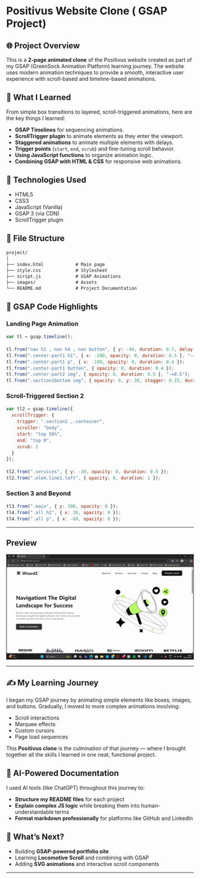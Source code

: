 # Positivus Website Clone ( GSAP Project)

## 🌐 Project Overview

This is a **2-page animated clone** of the Positivus website created as part of my GSAP (GreenSock Animation Platform) learning journey. The website uses modern animation techniques to provide a smooth, interactive user experience with scroll-based and timeline-based animations.

## 🧠 What I Learned

From simple box transitions to layered, scroll-triggered animations, here are the key things I learned:

* **GSAP Timelines** for sequencing animations.
* **ScrollTrigger plugin** to animate elements as they enter the viewport.
* **Staggered animations** to animate multiple elements with delays.
* **Trigger points** (`start`, `end`, `scrub`) and fine-tuning scroll behavior.
* **Using JavaScript functions** to organize animation logic.
* **Combining GSAP with HTML & CSS** for responsive web animations.

## 🚀 Technologies Used

* HTML5
* CSS3
* JavaScript (Vanilla)
* GSAP 3 (via CDN)
* ScrollTrigger plugin

## 📁 File Structure

```
project/
│
├── index.html            # Main page
├── style.css             # Stylesheet
├── script.js             # GSAP Animations
├── images/               # Assets
└── README.md             # Project Documentation
```

## 🔧 GSAP Code Highlights

### Landing Page Animation

```js
var tl = gsap.timeline();

tl.from("nav h1 , nav h4 , nav button", { y: -40, duration: 0.7, delay: 0.5, opacity: 0, stagger: 0.15 });
tl.from(".center-part1 h1", { x: -200, opacity: 0, duration: 0.5 }, "-=0.3");
tl.from(".center-part1 p", { x: -100, opacity: 0, duration: 0.4 });
tl.from(".center-part1 button", { opacity: 0, duration: 0.4 });
tl.from(".center-part2 img", { opacity: 0, duration: 0.5 }, "-=0.5");
tl.from(".section1bottom img", { opacity: 0, y: 30, stagger: 0.15, duration: 0.6 });
```

### Scroll-Triggered Section 2

```js
var tl2 = gsap.timeline({
  scrollTrigger: {
    trigger: ".section2 ,.container",
    scroller: "body",
    start: "top 50%",
    end: "top 0",
    scrub: 2
  }
});

tl2.from(".services", { y: -30, opacity: 0, duration: 0.5 });
tl2.from(".elem.line1.left", { opacity: 0, duration: 1 });
```

### Section 3 and Beyond

```js
tl3.from(".main", { y: 300, opacity: 0 });
tl4.from(".all h2", { x: 30, opacity: 0 });
tl4.from(".all p", { x: -60, opacity: 0 });
```

---

## Preview

![Logo](image.png)

---



## ✍️ My Learning Journey

I began my GSAP journey by animating simple elements like boxes, images, and buttons. Gradually, I moved to more complex animations involving:

* Scroll interactions
* Marquee effects
* Custom cursors
* Page load sequences

This **Positivus clone** is the culmination of that journey — where I brought together all the skills I learned in one neat, functional project.

## 🤖 AI-Powered Documentation

I used AI tools (like ChatGPT) throughout this journey to:

* **Structure my README files** for each project
* **Explain complex JS logic** while breaking them into human-understandable terms
* **Format markdown professionally** for platforms like GitHub and LinkedIn

## 💼 What’s Next?

* Building **GSAP-powered portfolio site**
* Learning **Locomotive Scroll** and combining with GSAP
* Adding **SVG animations** and interactive scroll components

---
